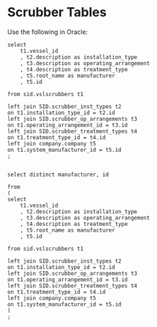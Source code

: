 # Scrubber Tables

Use the following in Oracle:

    select 
        t1.vessel_id
        , t2.description as installation_type
        , t3.description as operating_arrangement
        , t4.description as treatment_type 
        , t5.root_name as manufacturer
        , t5.id

    from sid.vslscrubbers t1

    left join SID.scrubber_inst_types t2
    on t1.installation_type_id = t2.id
    left join SID.scrubber_op_arrangements t3
    on t1.operating_arrangement_id = t3.id
    left join SID.scrubber_treatment_types t4
    on t1.treatment_type_id = t4.id
    left join company.company t5
    on t1.system_manufacturer_id = t5.id
    ;


    select distinct manufacturer, id

    from
    (
    select 
        t1.vessel_id
        , t2.description as installation_type
        , t3.description as operating_arrangement
        , t4.description as treatment_type 
        , t5.root_name as manufacturer
        , t5.id

    from sid.vslscrubbers t1

    left join SID.scrubber_inst_types t2
    on t1.installation_type_id = t2.id
    left join SID.scrubber_op_arrangements t3
    on t1.operating_arrangement_id = t3.id
    left join SID.scrubber_treatment_types t4
    on t1.treatment_type_id = t4.id
    left join company.company t5
    on t1.system_manufacturer_id = t5.id
    )
    ;
